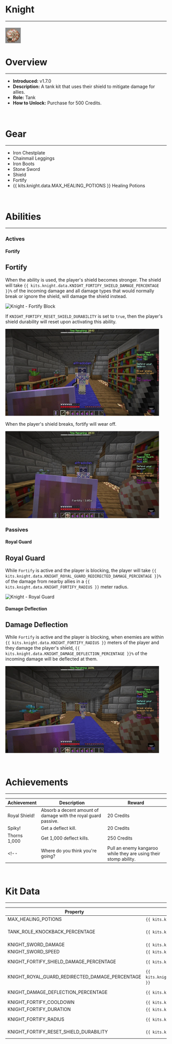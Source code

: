# Knight

***

#### ![knight-icon](../assets/icons/knight-icon.jpg)

# Overview
***
- **Introduced:** v1.7.0
- **Description:** A tank kit that uses their shield to mitigate damage for allies.
- **Role:** Tank
- **How to Unlock:** Purchase for 500 Credits.

<br />  

# Gear
***
- Iron Chestplate
- Chainmail Leggings
- Iron Boots
- Stone Sword
- Shield
- Fortify
- {{ kits.knight.data.MAX_HEALING_POTIONS }} Healing Potions

<br />  

# Abilities
***
### Actives
<!-- tabs:start -->
#### **Fortify**
## Fortify
When the ability is used, the player's shield becomes stronger. The shield will take `{{ kits.knight.data.KNIGHT_FORTIFY_SHIELD_DAMAGE_PERCENTAGE }}%` of the incoming damage and all damage types that would normally break or ignore the shield, will damage the shield instead. 

![Knight - Fortify Block](../assets/kits/knight/Knight%20-%20Fortify%20Block.gif) 

If `KNIGHT_FORTIFY_RESET_SHIELD_DURABILITY` is set to `true`, then the player's shield durability will reset upon activating this ability.

![Knight - Fortify Reset Shield](../assets/kits/knight/Knight%20-%20Fortify%20Reset%20Shield.gif)

When the player's shield breaks, fortify will wear off.

![Knight - Fortify Break Shield](../assets/kits/knight/Knight%20-%20Fortify%20Shield%20Break.gif)

<!-- tabs:end -->

### Passives
<!-- tabs:start -->
#### **Royal Guard**
## Royal Guard
While `Fortify` is active and the player is blocking, the player will take `{{ kits.knight.data.KNIGHT_ROYAL_GUARD_REDIRECTED_DAMAGE_PERCENTAGE }}%` of the damage from nearby allies in a `{{ kits.knight.data.KNIGHT_FORTIFY_RADIUS }}` meter radius.

![Knight - Royal Guard](../assets/kits/knight/Knight%20-%20Royal%20Guard.gif)

#### **Damage Deflection**
## Damage Deflection
While `Fortify` is active and the player is blocking, when enemies are within `{{ kits.knight.data.KNIGHT_FORTIFY_RADIUS }}` meters of the player and they damage the player's shield, `{{ kits.knight.data.KNIGHT_DAMAGE_DEFLECTION_PERCENTAGE }}%` of the incoming damage will be deflected at them.

![Knight - Damage Deflection](../assets/kits//knight/Knight%20-%20Damage%20Deflection.gif)

<!-- tabs:end -->

<br />

# Achievements
***

| Achievement | Description | Reward |
| ----------- | ----------- | ------ |
| Royal Shield! | Absorb a decent amount of damage with the royal guard passive. | 20 Credits |
| Spiky! | Get a deflect kill. | 20 Credits |
| Thorns 1,000 | Get 1,000 deflect kills. | 250 Credits |
<!-- | Where do you think you're going? | Pull an enemy kangaroo while they are using their stomp ability. | 20 Credits -->

<br />  

# Kit Data
***

| Property | Value | Description |
|----------|-------|-------------|
| MAX_HEALING_POTIONS | `{{ kits.knight.data.MAX_HEALING_POTIONS }}` | {{ kitDataSharedDescriptions.MAX_HEALING_POTIONS }} |
| TANK_ROLE_KNOCKBACK_PERCENTAGE | `{{ kits.knight.data.TANK_ROLE_KNOCKBACK_PERCENTAGE }}` | {{ kitDataSharedDescriptions.TANK_ROLE_KNOCKBACK_PERCENTAGE }} |
| KNIGHT_SWORD_DAMAGE | `{{ kits.knight.data.KNIGHT_SWORD_DAMAGE }}` | The base damage of the sword. |
| KNIGHT_SWORD_SPEED | `{{ kits.knight.data.KNIGHT_SWORD_SPEED }}` | The base speed of the sword. |
| KNIGHT_FORTIFY_SHIELD_DAMAGE_PERCENTAGE | `{{ kits.knight.data.KNIGHT_FORTIFY_SHIELD_DAMAGE_PERCENTAGE }}` | The percentage of incoming damage that the shield will take during the Fortify ability. |
| KNIGHT_ROYAL_GUARD_REDIRECTED_DAMAGE_PERCENTAGE | `{{ kits.knight.data.KNIGHT_ROYAL_GUARD_REDIRECTED_DAMAGE_PERCENTAGE }}` | The percentage of damage from allies that will be redirected to the player when the Royal Guard ability is trigged. |
| KNIGHT_DAMAGE_DEFLECTION_PERCENTAGE | `{{ kits.knight.data.KNIGHT_DAMAGE_DEFLECTION_PERCENTAGE }}` | The percentage of damage during Fortify that is deflected to enemies that attack the player's shield. |
| KNIGHT_FORTIFY_COOLDOWN | `{{ kits.knight.data.KNIGHT_FORTIFY_COOLDOWN }}` | The cooldown, in ticks, of the Fortify ability. |
| KNIGHT_FORTIFY_DURATION | `{{ kits.knight.data.KNIGHT_FORTIFY_DURATION }}` | The duration, in ticks, of the Fortify ability. |
| KNIGHT_FORTIFY_RADIUS | `{{ kits.knight.data.KNIGHT_FORTIFY_RADIUS }}` | The radius, in meters, of the Royal Guard and Damage Defelection abilies. |
| KNIGHT_FORTIFY_RESET_SHIELD_DURABILITY | `{{ kits.knight.data.KNIGHT_FORTIFY_RESET_SHIELD_DURABILITY }}` | Determines if the shield's durability should be reset when activing the Foritfy ability. |